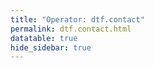 ```yaml
---
title: "Operator: dtf.contact"
permalink: dtf.contact.html
datatable: true
hide_sidebar: true
---
```


<div>                        <script type="text/javascript">window.PlotlyConfig = {MathJaxConfig: 'local'};</script>
        <script src="https://cdn.plot.ly/plotly-2.4.2.min.js"></script>                <div id="1735753b-a83f-4aac-bdf9-069ead4f764f" class="plotly-graph-div" style="height:100%; width:100%;"></div>            <script type="text/javascript">                                    window.PLOTLYENV=window.PLOTLYENV || {};                                    if (document.getElementById("1735753b-a83f-4aac-bdf9-069ead4f764f")) {                    Plotly.newPlot(                        "1735753b-a83f-4aac-bdf9-069ead4f764f",                        [{"name":"exit probability (%)","type":"scatter","x":["2021-04-08","2021-04-09","2021-04-10","2021-04-11","2021-04-12","2021-04-13","2021-04-14","2021-04-15","2021-04-16","2021-04-17","2021-04-18","2021-04-19","2021-04-20","2021-04-21","2021-04-22","2021-04-23","2021-04-24","2021-04-25","2021-04-26","2021-04-27","2021-04-28","2021-04-29","2021-04-30","2021-05-01","2021-05-02","2021-05-03","2021-05-04","2021-05-05","2021-05-06","2021-05-07","2021-05-08","2021-05-09","2021-05-10","2021-05-11","2021-05-12","2021-05-13","2021-05-14","2021-05-15","2021-05-16","2021-05-17","2021-05-18","2021-05-19","2021-05-20","2021-05-21","2021-05-22","2021-05-23","2021-05-24","2021-05-25","2021-05-26","2021-05-27","2021-05-28","2021-05-29","2021-05-30","2021-05-31","2021-06-01","2021-06-02","2021-06-03","2021-06-04","2021-06-05","2021-06-06","2021-06-07","2021-06-09","2021-06-10","2021-06-11","2021-06-12","2021-06-13","2021-06-14","2021-06-15","2021-06-16","2021-06-17","2021-06-18","2021-06-19","2021-06-20","2021-06-21","2021-06-22","2021-06-23","2021-06-24","2021-06-25","2021-06-26","2021-06-27","2021-06-28","2021-06-29","2021-06-30","2021-07-01","2021-07-02","2021-07-03","2021-07-04","2021-07-05","2021-07-06","2021-07-07","2021-07-08","2021-07-09","2021-07-10","2021-07-11","2021-07-12","2021-07-13","2021-07-14","2021-07-15","2021-07-16","2021-07-17","2021-07-18","2021-07-19","2021-07-20","2021-07-21","2021-07-22","2021-07-23","2021-07-25","2021-07-26","2021-07-27","2021-07-28","2021-07-29","2021-07-30","2021-07-31","2021-08-01","2021-08-02","2021-08-03","2021-08-04","2021-08-05","2021-08-06","2021-08-07","2021-08-08","2021-08-09","2021-08-10","2021-08-11","2021-08-12","2021-08-13","2021-08-14","2021-08-15","2021-08-16","2021-08-17","2021-08-18","2021-08-19","2021-08-20","2021-08-21","2021-08-22","2021-08-24","2021-08-25","2021-08-26","2021-08-27","2021-08-28","2021-08-29","2021-08-30","2021-08-31","2021-09-01","2021-09-02","2021-09-03","2021-09-04","2021-09-05","2021-09-06","2021-09-07","2021-09-09","2021-09-10","2021-09-11","2021-09-12","2021-09-13","2021-09-14","2021-09-15","2021-09-16","2021-09-17","2021-09-18","2021-09-19","2021-09-20","2021-09-21","2021-09-22","2021-09-23","2021-09-24","2021-09-25","2021-09-26","2021-09-27","2021-09-28","2021-09-29","2021-09-30","2021-10-01","2021-10-02","2021-10-03","2021-10-04","2021-10-05","2021-10-06","2021-10-07","2021-10-08","2021-10-09","2021-10-10","2021-10-11","2021-10-12","2021-10-13","2021-10-14","2021-10-15","2021-10-16","2021-10-17","2021-10-18","2021-10-19","2021-10-20","2021-10-21","2021-10-22","2021-10-23","2021-10-25","2021-10-27","2021-10-28","2021-10-29","2021-10-31","2021-11-01","2021-11-02","2021-11-03","2021-11-04","2021-11-05","2021-11-06","2021-11-07","2021-11-08","2021-11-09","2021-11-10","2021-11-11","2021-11-12","2021-11-13","2021-11-14","2021-11-15","2021-11-16","2021-11-17","2021-11-19","2021-11-20","2021-11-21","2021-11-22","2021-11-23","2021-11-24","2021-11-25","2021-11-27","2021-11-28","2021-11-29","2021-11-30","2021-12-01","2021-12-02","2021-12-03","2021-12-04","2021-12-05","2021-12-06","2021-12-07","2021-12-08","2021-12-09","2021-12-10","2021-12-11","2021-12-12","2021-12-13","2021-12-14","2021-12-15","2021-12-16","2021-12-17","2021-12-18","2021-12-19","2021-12-20","2021-12-21","2021-12-22","2021-12-23","2021-12-25","2021-12-26","2021-12-27","2021-12-28","2021-12-29","2021-12-30","2021-12-31","2022-01-01","2022-01-02","2022-01-03","2022-01-04","2022-01-05","2022-01-06","2022-01-07","2022-01-08","2022-01-09","2022-01-10","2022-01-11","2022-01-12","2022-01-13","2022-01-14","2022-01-15","2022-01-16","2022-01-17","2022-01-18","2022-01-19","2022-01-20","2022-01-21","2022-01-22","2022-01-23","2022-01-24","2022-01-25","2022-01-26","2022-01-27","2022-01-28","2022-01-29","2022-01-30","2022-01-31","2022-02-01","2022-02-02","2022-02-03","2022-02-04","2022-02-05","2022-02-06","2022-02-07","2022-02-08","2022-02-09","2022-02-10","2022-02-11","2022-02-12","2022-02-13","2022-02-14","2022-02-15","2022-02-16","2022-02-17","2022-02-18","2022-02-19","2022-02-20","2022-02-21","2022-02-22","2022-02-23","2022-02-24","2022-02-25","2022-02-26","2022-02-27","2022-02-28","2022-03-01","2022-03-02","2022-03-03","2022-03-04","2022-03-06","2022-03-07","2022-03-08","2022-03-09","2022-03-10","2022-03-11","2022-03-12","2022-03-13","2022-03-14","2022-03-15","2022-03-16","2022-03-17","2022-03-18","2022-03-19","2022-03-20","2022-03-21","2022-03-22","2022-03-23","2022-03-24","2022-03-25","2022-03-26","2022-03-27","2022-03-28","2022-03-29","2022-03-30","2022-03-31","2022-04-01","2022-04-02","2022-04-03","2022-04-04","2022-04-05","2022-04-06","2022-04-07","2022-04-08","2022-04-09","2022-04-10","2022-04-11","2022-04-12","2022-04-13","2022-04-14","2022-04-15","2022-04-16","2022-04-17","2022-04-18","2022-04-19","2022-04-20","2022-04-21","2022-04-22","2022-04-23","2022-04-24","2022-04-25","2022-04-26","2022-04-27","2022-04-28","2022-04-29","2022-04-30","2022-05-01","2022-05-02","2022-05-03","2022-05-04","2022-05-05","2022-05-06","2022-05-07","2022-05-08","2022-05-09","2022-05-10","2022-05-11","2022-05-12","2022-05-13","2022-05-14","2022-05-15","2022-05-16","2022-05-17","2022-05-18","2022-05-19","2022-05-20","2022-05-21","2022-05-22","2022-05-23","2022-05-24","2022-05-25","2022-05-26","2022-05-27","2022-05-28","2022-05-29","2022-05-30","2022-05-31","2022-06-01","2022-06-02","2022-06-03","2022-06-04","2022-06-05","2022-06-06","2022-06-07","2022-06-08","2022-06-09","2022-06-10","2022-06-11","2022-06-12","2022-06-13","2022-06-14","2022-06-15","2022-06-16","2022-06-17","2022-06-18","2022-06-19","2022-06-20","2022-06-21","2022-06-22","2022-06-23","2022-06-24","2022-06-25","2022-06-26","2022-06-27","2022-06-28","2022-06-29","2022-06-30","2022-07-01","2022-07-02","2022-07-03","2022-07-04","2022-07-05","2022-07-06","2022-07-07","2022-07-08","2022-07-09","2022-07-10","2022-07-11","2022-07-12","2022-07-13","2022-07-14","2022-07-15","2022-07-16","2022-07-17","2022-07-18","2022-07-19","2022-07-20","2022-07-21","2022-07-22","2022-07-23","2022-07-24","2022-07-25","2022-07-26","2022-07-27","2022-07-28","2022-07-29","2022-07-30","2022-07-31","2022-08-01","2022-08-02","2022-08-03","2022-08-04","2022-08-05","2022-08-06","2022-08-07","2022-08-08","2022-08-10","2022-08-11","2022-08-12"],"xaxis":"x","y":[0.0,0.0,0.0,0.0,0.0,0.0,0.0,0.0,0.0,0.0,0.0,0.0,0.0,0.0,0.0,0.0,0.0,0.0,0.0,0.0,0.0,0.0,0.0,0.0,0.0,0.0,0.0,0.0,0.0,0.0,0.0,0.0,0.0,0.0,0.0,0.0,0.0,0.0,0.0,0.0,0.0,0.0,0.0,0.0,0.0,0.0,0.0,0.0,0.0,0.0,0.0,0.0,0.0,0.0,0.0,0.0,0.0,0.0,0.0,0.0,0.0,0.0,0.0,0.0,0.0,0.0,0.0,0.0,0.0,0.0,0.0,0.0,0.0,0.0,0.0,0.0,0.0,0.0,0.0,0.0,0.0,0.0,0.0,0.0,0.0,0.0,0.0,0.0,0.0,0.0,0.0,0.0,0.0,0.0,0.0,0.0,0.0,0.0,0.0,0.0,0.0,0.0,0.0,0.0,0.0,0.0,0.0,0.0,0.0,0.0,0.0,0.0,0.0,0.0,0.0,0.0,0.0,0.0,0.0,0.0,0.0,0.0,0.0,0.0,0.0,0.0,0.0,0.0,0.0,0.0,0.0,0.0,0.0,0.0,0.0,0.0,0.0,0.0,0.0,0.0,0.0,0.0,0.0,0.0,0.0,0.0,0.0,0.0,0.0,0.0,0.0,0.0,0.0,0.0,0.0,0.0,0.0,0.0,0.0,0.0,0.0,0.0,0.0,0.0,0.0,0.0,0.0,0.0,0.0,0.0,0.0,0.0,0.0,0.0,0.0,0.0,0.0,0.0,0.0,0.0,0.0,0.0,0.0,0.0,0.0,0.0,0.0,0.0,0.0,0.0,0.0,0.0,0.0,0.0,0.0,0.0,0.0,0.0,0.0,0.0,0.0,0.0,0.0,0.0,0.0,0.0,0.0,0.0,0.0,0.0,0.0,0.0,0.0,0.0,0.0,0.0,0.0,0.0,0.0,0.0,0.0,0.0,0.0,0.0,0.0,0.0,0.0,0.0,0.0,0.0,0.0,0.0,0.0,0.0,0.0,0.0,0.0,0.0,0.0,0.0,0.0,0.0,0.0,0.0,0.0,0.0,0.0,0.0,0.0,0.0,0.0,0.0,0.0,0.0,0.0,0.0,0.0,0.0,0.0,0.0,0.0,0.0,0.0,0.0,0.0,0.0,0.0,0.0,0.0,0.0,0.0,0.0,0.0,0.0,0.0,0.0,0.0,0.0,0.0,0.0,0.0,0.0,0.0,0.0,0.0,0.0,0.0,0.0,0.0,0.0,0.0,0.0,0.0,0.0,0.0,0.0,0.0,0.0,0.0,0.0,0.0,0.0,0.0,0.0,0.0,0.0,0.0,0.0,0.0,0.0,0.0,0.0,0.0,0.0,0.0,0.0,0.0,0.0,0.0,0.0,0.0,0.0,0.0,0.0,0.0,0.0,0.0,0.0,0.0,0.0,0.0,0.0,0.0,0.0,0.0,0.0,0.0,0.0,0.0,0.0,0.0,0.0,0.0,0.0,0.0,0.0,0.0,0.0,0.0,0.0,0.0,0.0,0.0,0.0,0.0,0.0,0.0,0.0,0.0,0.0,0.0,0.0,0.0,0.0,0.0,0.0,0.0,0.0,0.0,0.0,0.0,0.0,0.0,0.0,0.0,0.0,0.0,0.0,0.0,0.0,0.0,0.0,0.0,0.0,0.0,0.0,0.0,0.0,0.0,0.0,0.0,0.0,0.0,0.0,0.0,0.0,0.0,0.0,0.0,0.0,0.0,0.0,0.0,0.0,0.0,0.0,0.0,0.0,0.0,0.0,0.0,0.0,0.0,0.0,0.0,0.0,0.0,0.0,0.0,0.0,0.0,0.0,0.0,0.0,0.0,0.0,0.0,0.0,0.0,0.0,0.0,0.0,0.0,0.0,0.0,0.0,0.0,0.0,0.0,0.0,0.0,0.0,0.0,0.0,0.0,0.0,0.0,0.0,0.0,0.0,0.0,0.0,0.0,0.0,0.0,0.0,0.0,0.0,0.0,0.0,0.0,0.0,0.0,0.0,0.0,0.0,0.0,0.0,0.0,0.0,0.0,0.0,0.0,0.0,0.0,0.0,0.0,0.0,0.0,0.0],"yaxis":"y"},{"name":"guard probability (%)","type":"scatter","x":["2021-04-08","2021-04-09","2021-04-10","2021-04-11","2021-04-12","2021-04-13","2021-04-14","2021-04-15","2021-04-16","2021-04-17","2021-04-18","2021-04-19","2021-04-20","2021-04-21","2021-04-22","2021-04-23","2021-04-24","2021-04-25","2021-04-26","2021-04-27","2021-04-28","2021-04-29","2021-04-30","2021-05-01","2021-05-02","2021-05-03","2021-05-04","2021-05-05","2021-05-06","2021-05-07","2021-05-08","2021-05-09","2021-05-10","2021-05-11","2021-05-12","2021-05-13","2021-05-14","2021-05-15","2021-05-16","2021-05-17","2021-05-18","2021-05-19","2021-05-20","2021-05-21","2021-05-22","2021-05-23","2021-05-24","2021-05-25","2021-05-26","2021-05-27","2021-05-28","2021-05-29","2021-05-30","2021-05-31","2021-06-01","2021-06-02","2021-06-03","2021-06-04","2021-06-05","2021-06-06","2021-06-07","2021-06-09","2021-06-10","2021-06-11","2021-06-12","2021-06-13","2021-06-14","2021-06-15","2021-06-16","2021-06-17","2021-06-18","2021-06-19","2021-06-20","2021-06-21","2021-06-22","2021-06-23","2021-06-24","2021-06-25","2021-06-26","2021-06-27","2021-06-28","2021-06-29","2021-06-30","2021-07-01","2021-07-02","2021-07-03","2021-07-04","2021-07-05","2021-07-06","2021-07-07","2021-07-08","2021-07-09","2021-07-10","2021-07-11","2021-07-12","2021-07-13","2021-07-14","2021-07-15","2021-07-16","2021-07-17","2021-07-18","2021-07-19","2021-07-20","2021-07-21","2021-07-22","2021-07-23","2021-07-25","2021-07-26","2021-07-27","2021-07-28","2021-07-29","2021-07-30","2021-07-31","2021-08-01","2021-08-02","2021-08-03","2021-08-04","2021-08-05","2021-08-06","2021-08-07","2021-08-08","2021-08-09","2021-08-10","2021-08-11","2021-08-12","2021-08-13","2021-08-14","2021-08-15","2021-08-16","2021-08-17","2021-08-18","2021-08-19","2021-08-20","2021-08-21","2021-08-22","2021-08-24","2021-08-25","2021-08-26","2021-08-27","2021-08-28","2021-08-29","2021-08-30","2021-08-31","2021-09-01","2021-09-02","2021-09-03","2021-09-04","2021-09-05","2021-09-06","2021-09-07","2021-09-09","2021-09-10","2021-09-11","2021-09-12","2021-09-13","2021-09-14","2021-09-15","2021-09-16","2021-09-17","2021-09-18","2021-09-19","2021-09-20","2021-09-21","2021-09-22","2021-09-23","2021-09-24","2021-09-25","2021-09-26","2021-09-27","2021-09-28","2021-09-29","2021-09-30","2021-10-01","2021-10-02","2021-10-03","2021-10-04","2021-10-05","2021-10-06","2021-10-07","2021-10-08","2021-10-09","2021-10-10","2021-10-11","2021-10-12","2021-10-13","2021-10-14","2021-10-15","2021-10-16","2021-10-17","2021-10-18","2021-10-19","2021-10-20","2021-10-21","2021-10-22","2021-10-23","2021-10-25","2021-10-27","2021-10-28","2021-10-29","2021-10-31","2021-11-01","2021-11-02","2021-11-03","2021-11-04","2021-11-05","2021-11-06","2021-11-07","2021-11-08","2021-11-09","2021-11-10","2021-11-11","2021-11-12","2021-11-13","2021-11-14","2021-11-15","2021-11-16","2021-11-17","2021-11-19","2021-11-20","2021-11-21","2021-11-22","2021-11-23","2021-11-24","2021-11-25","2021-11-27","2021-11-28","2021-11-29","2021-11-30","2021-12-01","2021-12-02","2021-12-03","2021-12-04","2021-12-05","2021-12-06","2021-12-07","2021-12-08","2021-12-09","2021-12-10","2021-12-11","2021-12-12","2021-12-13","2021-12-14","2021-12-15","2021-12-16","2021-12-17","2021-12-18","2021-12-19","2021-12-20","2021-12-21","2021-12-22","2021-12-23","2021-12-25","2021-12-26","2021-12-27","2021-12-28","2021-12-29","2021-12-30","2021-12-31","2022-01-01","2022-01-02","2022-01-03","2022-01-04","2022-01-05","2022-01-06","2022-01-07","2022-01-08","2022-01-09","2022-01-10","2022-01-11","2022-01-12","2022-01-13","2022-01-14","2022-01-15","2022-01-16","2022-01-17","2022-01-18","2022-01-19","2022-01-20","2022-01-21","2022-01-22","2022-01-23","2022-01-24","2022-01-25","2022-01-26","2022-01-27","2022-01-28","2022-01-29","2022-01-30","2022-01-31","2022-02-01","2022-02-02","2022-02-03","2022-02-04","2022-02-05","2022-02-06","2022-02-07","2022-02-08","2022-02-09","2022-02-10","2022-02-11","2022-02-12","2022-02-13","2022-02-14","2022-02-15","2022-02-16","2022-02-17","2022-02-18","2022-02-19","2022-02-20","2022-02-21","2022-02-22","2022-02-23","2022-02-24","2022-02-25","2022-02-26","2022-02-27","2022-02-28","2022-03-01","2022-03-02","2022-03-03","2022-03-04","2022-03-06","2022-03-07","2022-03-08","2022-03-09","2022-03-10","2022-03-11","2022-03-12","2022-03-13","2022-03-14","2022-03-15","2022-03-16","2022-03-17","2022-03-18","2022-03-19","2022-03-20","2022-03-21","2022-03-22","2022-03-23","2022-03-24","2022-03-25","2022-03-26","2022-03-27","2022-03-28","2022-03-29","2022-03-30","2022-03-31","2022-04-01","2022-04-02","2022-04-03","2022-04-04","2022-04-05","2022-04-06","2022-04-07","2022-04-08","2022-04-09","2022-04-10","2022-04-11","2022-04-12","2022-04-13","2022-04-14","2022-04-15","2022-04-16","2022-04-17","2022-04-18","2022-04-19","2022-04-20","2022-04-21","2022-04-22","2022-04-23","2022-04-24","2022-04-25","2022-04-26","2022-04-27","2022-04-28","2022-04-29","2022-04-30","2022-05-01","2022-05-02","2022-05-03","2022-05-04","2022-05-05","2022-05-06","2022-05-07","2022-05-08","2022-05-09","2022-05-10","2022-05-11","2022-05-12","2022-05-13","2022-05-14","2022-05-15","2022-05-16","2022-05-17","2022-05-18","2022-05-19","2022-05-20","2022-05-21","2022-05-22","2022-05-23","2022-05-24","2022-05-25","2022-05-26","2022-05-27","2022-05-28","2022-05-29","2022-05-30","2022-05-31","2022-06-01","2022-06-02","2022-06-03","2022-06-04","2022-06-05","2022-06-06","2022-06-07","2022-06-08","2022-06-09","2022-06-10","2022-06-11","2022-06-12","2022-06-13","2022-06-14","2022-06-15","2022-06-16","2022-06-17","2022-06-18","2022-06-19","2022-06-20","2022-06-21","2022-06-22","2022-06-23","2022-06-24","2022-06-25","2022-06-26","2022-06-27","2022-06-28","2022-06-29","2022-06-30","2022-07-01","2022-07-02","2022-07-03","2022-07-04","2022-07-05","2022-07-06","2022-07-07","2022-07-08","2022-07-09","2022-07-10","2022-07-11","2022-07-12","2022-07-13","2022-07-14","2022-07-15","2022-07-16","2022-07-17","2022-07-18","2022-07-19","2022-07-20","2022-07-21","2022-07-22","2022-07-23","2022-07-24","2022-07-25","2022-07-26","2022-07-27","2022-07-28","2022-07-29","2022-07-30","2022-07-31","2022-08-01","2022-08-02","2022-08-03","2022-08-04","2022-08-05","2022-08-06","2022-08-07","2022-08-08","2022-08-10","2022-08-11","2022-08-12"],"xaxis":"x","y":[0.0,0.0,0.0,0.0,0.0,0.0,0.0,0.0,0.0,0.0,0.0,0.03,0.03,0.17,0.17,0.18,0.17,0.17,0.32,0.32,0.36,0.4,0.41,0.42,0.45,0.45,0.43,0.33,0.34,0.31,0.34,0.33,0.32,0.31,0.28,0.27,0.27,0.27,0.28,0.4,0.39,0.43,0.43,0.46,0.44,0.43,0.43,0.48,0.48,0.45,0.72,0.73,0.73,0.78,0.79,0.74,0.74,0.76,0.78,0.93,1.03,0.99,0.85,0.84,0.84,0.88,1.09,1.06,1.08,1.03,1.03,0.97,0.97,0.99,0.94,0.87,0.84,0.79,0.8,0.83,0.95,1.09,1.16,1.21,1.13,1.12,0.87,0.85,0.85,0.89,0.91,0.91,0.89,0.93,0.93,0.93,1.0,1.03,1.01,1.03,1.05,1.01,1.04,1.06,1.1,1.12,1.11,1.1,1.12,1.1,1.17,1.29,1.43,1.44,1.46,1.35,1.2,1.16,1.16,1.08,1.1,1.05,1.07,1.05,1.11,1.3,1.36,1.45,1.47,1.37,1.28,1.49,1.5,1.59,1.56,1.54,1.59,1.59,1.57,1.59,1.55,1.48,1.54,1.48,1.47,1.47,1.48,1.42,1.36,1.42,1.45,1.45,1.45,1.42,1.41,1.42,1.41,1.45,1.44,1.39,1.4,1.35,1.32,1.29,1.34,1.27,1.26,1.24,1.23,1.24,1.26,1.38,1.43,1.41,1.32,1.39,1.42,1.28,1.43,1.35,1.36,1.42,1.33,1.45,1.43,1.47,1.53,1.54,1.53,1.46,1.49,1.49,1.53,1.5,1.48,1.44,1.46,1.49,1.47,1.66,1.63,1.65,1.68,1.64,1.67,1.62,1.62,1.63,1.77,1.75,1.77,1.66,1.74,1.85,1.89,1.88,1.86,1.69,1.66,1.69,1.72,1.68,1.65,1.63,1.58,1.59,1.53,1.43,1.37,1.44,1.39,1.38,1.47,1.66,1.59,1.57,1.57,1.51,1.49,1.49,1.48,1.5,1.25,1.54,1.52,1.53,1.52,1.54,1.56,1.55,1.54,1.53,1.51,1.53,1.53,1.53,1.58,1.58,1.59,1.62,1.62,1.62,1.56,1.55,1.49,1.36,1.33,1.36,1.37,1.36,1.38,1.37,1.35,1.36,1.53,1.6,1.68,1.67,1.71,1.71,1.7,1.64,1.7,1.7,1.67,1.63,1.62,1.58,1.54,1.56,1.55,1.57,1.62,1.61,1.57,1.6,1.48,1.51,1.52,1.5,1.51,1.52,1.27,1.3,1.34,1.36,1.36,1.37,1.34,1.35,1.35,1.38,1.37,1.38,1.41,1.4,1.46,1.43,1.42,1.44,1.45,1.41,1.42,1.39,1.38,1.34,1.33,1.31,1.32,1.36,1.34,1.37,1.39,1.33,1.3,1.35,1.42,1.41,1.39,1.04,1.05,1.03,1.03,1.06,1.04,1.01,1.0,0.99,0.98,0.98,0.97,0.97,0.98,0.95,0.96,0.98,0.97,0.95,0.94,0.96,0.99,1.0,1.03,1.03,0.94,1.0,1.01,0.99,1.0,0.98,0.96,0.93,0.9,0.86,0.85,0.83,0.83,0.5,0.49,0.49,0.5,0.5,0.5,0.5,0.51,0.51,0.5,0.51,0.49,0.48,0.48,0.48,0.48,0.48,0.49,0.51,0.5,0.48,0.48,0.48,0.47,0.48,0.48,0.48,0.5,0.51,0.5,0.5,0.5,0.48,0.48,0.48,0.49,0.5,0.52,0.53,0.52,0.5,0.48,0.48,0.47,0.44,0.44,0.44,0.44,0.46,0.45,0.44,0.42,0.45,0.43,0.41,0.69,0.67,0.63,0.62,0.61,0.56,0.58,0.63,0.66,0.6,0.61,0.6,0.64,0.68,0.7,0.72,0.74,0.75,0.76,0.77,0.77,0.79,0.79,0.83,0.89,0.86,0.89,0.91,0.95,0.95,0.89,0.96,1.0,1.0,0.97,0.98,0.97,0.89,0.87,0.97,0.93,0.92,0.78,0.81,0.73,0.78,0.82,0.76],"yaxis":"y"},{"name":"advertised bandwidth","type":"scatter","x":["2021-04-08","2021-04-09","2021-04-10","2021-04-11","2021-04-12","2021-04-13","2021-04-14","2021-04-15","2021-04-16","2021-04-17","2021-04-18","2021-04-19","2021-04-20","2021-04-21","2021-04-22","2021-04-23","2021-04-24","2021-04-25","2021-04-26","2021-04-27","2021-04-28","2021-04-29","2021-04-30","2021-05-01","2021-05-02","2021-05-03","2021-05-04","2021-05-05","2021-05-06","2021-05-07","2021-05-08","2021-05-09","2021-05-10","2021-05-11","2021-05-12","2021-05-13","2021-05-14","2021-05-15","2021-05-16","2021-05-17","2021-05-18","2021-05-19","2021-05-20","2021-05-21","2021-05-22","2021-05-23","2021-05-24","2021-05-25","2021-05-26","2021-05-27","2021-05-28","2021-05-29","2021-05-30","2021-05-31","2021-06-01","2021-06-02","2021-06-03","2021-06-04","2021-06-05","2021-06-06","2021-06-07","2021-06-09","2021-06-10","2021-06-11","2021-06-12","2021-06-13","2021-06-14","2021-06-15","2021-06-16","2021-06-17","2021-06-18","2021-06-19","2021-06-20","2021-06-21","2021-06-22","2021-06-23","2021-06-24","2021-06-25","2021-06-26","2021-06-27","2021-06-28","2021-06-29","2021-06-30","2021-07-01","2021-07-02","2021-07-03","2021-07-04","2021-07-05","2021-07-06","2021-07-07","2021-07-08","2021-07-09","2021-07-10","2021-07-11","2021-07-12","2021-07-13","2021-07-14","2021-07-15","2021-07-16","2021-07-17","2021-07-18","2021-07-19","2021-07-20","2021-07-21","2021-07-22","2021-07-23","2021-07-25","2021-07-26","2021-07-27","2021-07-28","2021-07-29","2021-07-30","2021-07-31","2021-08-01","2021-08-02","2021-08-03","2021-08-04","2021-08-05","2021-08-06","2021-08-07","2021-08-08","2021-08-09","2021-08-10","2021-08-11","2021-08-12","2021-08-13","2021-08-14","2021-08-15","2021-08-16","2021-08-17","2021-08-18","2021-08-19","2021-08-20","2021-08-21","2021-08-22","2021-08-24","2021-08-25","2021-08-26","2021-08-27","2021-08-28","2021-08-29","2021-08-30","2021-08-31","2021-09-01","2021-09-02","2021-09-03","2021-09-04","2021-09-05","2021-09-06","2021-09-07","2021-09-09","2021-09-10","2021-09-11","2021-09-12","2021-09-13","2021-09-14","2021-09-15","2021-09-16","2021-09-17","2021-09-18","2021-09-19","2021-09-20","2021-09-21","2021-09-22","2021-09-23","2021-09-24","2021-09-25","2021-09-26","2021-09-27","2021-09-28","2021-09-29","2021-09-30","2021-10-01","2021-10-02","2021-10-03","2021-10-04","2021-10-05","2021-10-06","2021-10-07","2021-10-08","2021-10-09","2021-10-10","2021-10-11","2021-10-12","2021-10-13","2021-10-14","2021-10-15","2021-10-16","2021-10-17","2021-10-18","2021-10-19","2021-10-20","2021-10-21","2021-10-22","2021-10-23","2021-10-25","2021-10-27","2021-10-28","2021-10-29","2021-10-31","2021-11-01","2021-11-02","2021-11-03","2021-11-04","2021-11-05","2021-11-06","2021-11-07","2021-11-08","2021-11-09","2021-11-10","2021-11-11","2021-11-12","2021-11-13","2021-11-14","2021-11-15","2021-11-16","2021-11-17","2021-11-19","2021-11-20","2021-11-21","2021-11-22","2021-11-23","2021-11-24","2021-11-25","2021-11-27","2021-11-28","2021-11-29","2021-11-30","2021-12-01","2021-12-02","2021-12-03","2021-12-04","2021-12-05","2021-12-06","2021-12-07","2021-12-08","2021-12-09","2021-12-10","2021-12-11","2021-12-12","2021-12-13","2021-12-14","2021-12-15","2021-12-16","2021-12-17","2021-12-18","2021-12-19","2021-12-20","2021-12-21","2021-12-22","2021-12-23","2021-12-25","2021-12-26","2021-12-27","2021-12-28","2021-12-29","2021-12-30","2021-12-31","2022-01-01","2022-01-02","2022-01-03","2022-01-04","2022-01-05","2022-01-06","2022-01-07","2022-01-08","2022-01-09","2022-01-10","2022-01-11","2022-01-12","2022-01-13","2022-01-14","2022-01-15","2022-01-16","2022-01-17","2022-01-18","2022-01-19","2022-01-20","2022-01-21","2022-01-22","2022-01-23","2022-01-24","2022-01-25","2022-01-26","2022-01-27","2022-01-28","2022-01-29","2022-01-30","2022-01-31","2022-02-01","2022-02-02","2022-02-03","2022-02-04","2022-02-05","2022-02-06","2022-02-07","2022-02-08","2022-02-09","2022-02-10","2022-02-11","2022-02-12","2022-02-13","2022-02-14","2022-02-15","2022-02-16","2022-02-17","2022-02-18","2022-02-19","2022-02-20","2022-02-21","2022-02-22","2022-02-23","2022-02-24","2022-02-25","2022-02-26","2022-02-27","2022-02-28","2022-03-01","2022-03-02","2022-03-03","2022-03-04","2022-03-06","2022-03-07","2022-03-08","2022-03-09","2022-03-10","2022-03-11","2022-03-12","2022-03-13","2022-03-14","2022-03-15","2022-03-16","2022-03-17","2022-03-18","2022-03-19","2022-03-20","2022-03-21","2022-03-22","2022-03-23","2022-03-24","2022-03-25","2022-03-26","2022-03-27","2022-03-28","2022-03-29","2022-03-30","2022-03-31","2022-04-01","2022-04-02","2022-04-03","2022-04-04","2022-04-05","2022-04-06","2022-04-07","2022-04-08","2022-04-09","2022-04-10","2022-04-11","2022-04-12","2022-04-13","2022-04-14","2022-04-15","2022-04-16","2022-04-17","2022-04-18","2022-04-19","2022-04-20","2022-04-21","2022-04-22","2022-04-23","2022-04-24","2022-04-25","2022-04-26","2022-04-27","2022-04-28","2022-04-29","2022-04-30","2022-05-01","2022-05-02","2022-05-03","2022-05-04","2022-05-05","2022-05-06","2022-05-07","2022-05-08","2022-05-09","2022-05-10","2022-05-11","2022-05-12","2022-05-13","2022-05-14","2022-05-15","2022-05-16","2022-05-17","2022-05-18","2022-05-19","2022-05-20","2022-05-21","2022-05-22","2022-05-23","2022-05-24","2022-05-25","2022-05-26","2022-05-27","2022-05-28","2022-05-29","2022-05-30","2022-05-31","2022-06-01","2022-06-02","2022-06-03","2022-06-04","2022-06-05","2022-06-06","2022-06-07","2022-06-08","2022-06-09","2022-06-10","2022-06-11","2022-06-12","2022-06-13","2022-06-14","2022-06-15","2022-06-16","2022-06-17","2022-06-18","2022-06-19","2022-06-20","2022-06-21","2022-06-22","2022-06-23","2022-06-24","2022-06-25","2022-06-26","2022-06-27","2022-06-28","2022-06-29","2022-06-30","2022-07-01","2022-07-02","2022-07-03","2022-07-04","2022-07-05","2022-07-06","2022-07-07","2022-07-08","2022-07-09","2022-07-10","2022-07-11","2022-07-12","2022-07-13","2022-07-14","2022-07-15","2022-07-16","2022-07-17","2022-07-18","2022-07-19","2022-07-20","2022-07-21","2022-07-22","2022-07-23","2022-07-24","2022-07-25","2022-07-26","2022-07-27","2022-07-28","2022-07-29","2022-07-30","2022-07-31","2022-08-01","2022-08-02","2022-08-03","2022-08-04","2022-08-05","2022-08-06","2022-08-07","2022-08-08","2022-08-10","2022-08-11","2022-08-12"],"xaxis":"x","y":[0.0,0.0,0.03,0.09,0.1,0.17,0.34,0.52,0.65,0.63,0.76,0.93,1.17,1.35,1.42,1.44,1.55,1.59,1.56,1.62,1.69,1.67,1.77,1.78,1.75,1.8,1.77,1.81,1.83,1.82,1.82,1.78,1.52,1.47,1.33,1.56,2.42,2.42,2.45,2.43,2.5,2.39,2.53,2.57,6.18,6.26,6.26,6.27,6.26,3.77,4.48,4.49,4.32,4.33,3.71,3.29,4.16,4.47,4.94,4.86,4.88,3.34,3.33,3.03,3.13,3.19,4.66,4.75,4.79,4.79,4.68,4.08,4.16,4.09,3.99,4.01,4.0,4.18,4.17,4.3,5.25,5.32,5.27,5.01,4.38,3.71,4.4,4.41,4.78,4.87,4.85,4.44,4.37,4.24,4.42,4.42,4.43,4.36,4.39,4.48,4.52,4.49,4.52,4.47,4.48,4.5,4.41,4.39,4.33,4.27,5.67,5.63,5.67,5.71,5.52,5.19,4.74,4.7,4.52,4.45,4.42,4.32,4.29,4.88,5.42,6.95,6.93,7.15,6.99,6.36,6.07,6.17,6.12,6.08,6.07,5.94,5.97,6.08,6.25,6.76,7.68,8.08,8.13,8.25,8.19,7.92,7.83,7.5,6.74,6.65,7.83,7.77,7.71,7.46,6.69,5.92,5.9,5.89,5.82,5.76,5.61,5.58,5.55,5.5,5.41,6.2,6.65,7.21,7.69,7.87,7.98,7.96,7.95,7.57,8.01,7.78,7.54,8.24,8.03,7.79,8.02,7.85,6.63,6.6,6.19,6.02,6.06,6.07,6.07,6.05,5.78,5.83,5.75,5.7,5.65,5.59,5.72,5.71,5.71,5.48,5.26,5.34,5.39,5.41,5.4,5.42,5.32,6.19,6.25,6.29,6.33,6.78,6.86,6.94,6.94,7.12,7.37,10.62,10.62,10.6,10.21,8.49,7.98,7.82,7.26,7.26,7.24,6.82,6.76,6.59,6.53,6.49,6.25,6.28,5.97,5.95,5.87,5.77,5.66,5.76,6.06,6.27,6.57,6.62,6.65,6.68,6.75,6.83,6.87,6.95,7.0,7.09,7.17,7.18,7.24,7.23,7.27,7.41,7.38,7.41,7.54,7.32,7.18,6.95,6.92,6.91,7.02,6.91,6.89,6.92,6.96,6.93,7.05,7.12,7.29,7.46,7.5,7.5,7.51,7.49,7.35,7.45,7.5,7.57,7.5,7.42,7.34,7.21,7.08,7.16,7.28,7.37,7.22,7.24,7.09,7.04,6.8,6.8,6.75,6.7,6.79,6.78,6.85,6.95,7.03,7.05,7.05,7.01,5.82,5.76,5.92,5.92,5.96,6.04,6.04,5.98,5.84,5.84,5.86,5.81,5.78,5.77,5.74,5.75,5.64,5.61,5.53,5.55,5.66,5.9,5.99,6.01,6.05,6.05,6.02,5.98,5.83,5.81,5.72,5.73,5.75,5.76,5.77,5.77,5.68,5.7,5.59,5.6,5.65,4.43,4.45,4.56,4.38,4.42,4.46,4.45,4.38,4.38,4.53,4.54,4.57,4.59,4.59,4.55,4.36,4.37,4.36,4.28,4.29,4.22,4.23,4.06,4.08,4.13,4.08,4.08,4.08,4.05,4.04,4.05,4.06,4.07,4.11,4.13,2.75,2.72,2.7,2.65,2.63,2.66,2.66,2.66,2.71,2.74,2.7,2.86,2.89,2.88,2.93,3.42,3.63,3.65,3.76,3.83,3.89,3.85,3.76,3.79,3.83,3.84,3.9,3.98,3.92,3.95,3.93,3.9,3.73,3.67,3.67,3.65,3.61,3.63,3.68,3.7,3.68,3.71,3.72,3.8,3.82,3.98,4.05,4.06,4.06,4.07,4.06,4.09,4.08,4.08,4.05,4.1,3.92,3.87,3.91,4.18,4.07,4.13,4.32,4.39,3.4,3.4,3.33,3.19,3.18,3.23,3.29,3.27,3.32,3.23,3.06,3.06,3.13,3.16,3.19,3.3,3.12,3.26,3.12,3.12,3.03,3.01,3.25,3.21,3.23,3.22,3.15,2.84,2.73,2.95,2.91,2.93],"yaxis":"y2"}],                        {"hovermode":"x","template":{"data":{"bar":[{"error_x":{"color":"#2a3f5f"},"error_y":{"color":"#2a3f5f"},"marker":{"line":{"color":"#E5ECF6","width":0.5},"pattern":{"fillmode":"overlay","size":10,"solidity":0.2}},"type":"bar"}],"barpolar":[{"marker":{"line":{"color":"#E5ECF6","width":0.5},"pattern":{"fillmode":"overlay","size":10,"solidity":0.2}},"type":"barpolar"}],"carpet":[{"aaxis":{"endlinecolor":"#2a3f5f","gridcolor":"white","linecolor":"white","minorgridcolor":"white","startlinecolor":"#2a3f5f"},"baxis":{"endlinecolor":"#2a3f5f","gridcolor":"white","linecolor":"white","minorgridcolor":"white","startlinecolor":"#2a3f5f"},"type":"carpet"}],"choropleth":[{"colorbar":{"outlinewidth":0,"ticks":""},"type":"choropleth"}],"contour":[{"colorbar":{"outlinewidth":0,"ticks":""},"colorscale":[[0.0,"#0d0887"],[0.1111111111111111,"#46039f"],[0.2222222222222222,"#7201a8"],[0.3333333333333333,"#9c179e"],[0.4444444444444444,"#bd3786"],[0.5555555555555556,"#d8576b"],[0.6666666666666666,"#ed7953"],[0.7777777777777778,"#fb9f3a"],[0.8888888888888888,"#fdca26"],[1.0,"#f0f921"]],"type":"contour"}],"contourcarpet":[{"colorbar":{"outlinewidth":0,"ticks":""},"type":"contourcarpet"}],"heatmap":[{"colorbar":{"outlinewidth":0,"ticks":""},"colorscale":[[0.0,"#0d0887"],[0.1111111111111111,"#46039f"],[0.2222222222222222,"#7201a8"],[0.3333333333333333,"#9c179e"],[0.4444444444444444,"#bd3786"],[0.5555555555555556,"#d8576b"],[0.6666666666666666,"#ed7953"],[0.7777777777777778,"#fb9f3a"],[0.8888888888888888,"#fdca26"],[1.0,"#f0f921"]],"type":"heatmap"}],"heatmapgl":[{"colorbar":{"outlinewidth":0,"ticks":""},"colorscale":[[0.0,"#0d0887"],[0.1111111111111111,"#46039f"],[0.2222222222222222,"#7201a8"],[0.3333333333333333,"#9c179e"],[0.4444444444444444,"#bd3786"],[0.5555555555555556,"#d8576b"],[0.6666666666666666,"#ed7953"],[0.7777777777777778,"#fb9f3a"],[0.8888888888888888,"#fdca26"],[1.0,"#f0f921"]],"type":"heatmapgl"}],"histogram":[{"marker":{"pattern":{"fillmode":"overlay","size":10,"solidity":0.2}},"type":"histogram"}],"histogram2d":[{"colorbar":{"outlinewidth":0,"ticks":""},"colorscale":[[0.0,"#0d0887"],[0.1111111111111111,"#46039f"],[0.2222222222222222,"#7201a8"],[0.3333333333333333,"#9c179e"],[0.4444444444444444,"#bd3786"],[0.5555555555555556,"#d8576b"],[0.6666666666666666,"#ed7953"],[0.7777777777777778,"#fb9f3a"],[0.8888888888888888,"#fdca26"],[1.0,"#f0f921"]],"type":"histogram2d"}],"histogram2dcontour":[{"colorbar":{"outlinewidth":0,"ticks":""},"colorscale":[[0.0,"#0d0887"],[0.1111111111111111,"#46039f"],[0.2222222222222222,"#7201a8"],[0.3333333333333333,"#9c179e"],[0.4444444444444444,"#bd3786"],[0.5555555555555556,"#d8576b"],[0.6666666666666666,"#ed7953"],[0.7777777777777778,"#fb9f3a"],[0.8888888888888888,"#fdca26"],[1.0,"#f0f921"]],"type":"histogram2dcontour"}],"mesh3d":[{"colorbar":{"outlinewidth":0,"ticks":""},"type":"mesh3d"}],"parcoords":[{"line":{"colorbar":{"outlinewidth":0,"ticks":""}},"type":"parcoords"}],"pie":[{"automargin":true,"type":"pie"}],"scatter":[{"marker":{"colorbar":{"outlinewidth":0,"ticks":""}},"type":"scatter"}],"scatter3d":[{"line":{"colorbar":{"outlinewidth":0,"ticks":""}},"marker":{"colorbar":{"outlinewidth":0,"ticks":""}},"type":"scatter3d"}],"scattercarpet":[{"marker":{"colorbar":{"outlinewidth":0,"ticks":""}},"type":"scattercarpet"}],"scattergeo":[{"marker":{"colorbar":{"outlinewidth":0,"ticks":""}},"type":"scattergeo"}],"scattergl":[{"marker":{"colorbar":{"outlinewidth":0,"ticks":""}},"type":"scattergl"}],"scattermapbox":[{"marker":{"colorbar":{"outlinewidth":0,"ticks":""}},"type":"scattermapbox"}],"scatterpolar":[{"marker":{"colorbar":{"outlinewidth":0,"ticks":""}},"type":"scatterpolar"}],"scatterpolargl":[{"marker":{"colorbar":{"outlinewidth":0,"ticks":""}},"type":"scatterpolargl"}],"scatterternary":[{"marker":{"colorbar":{"outlinewidth":0,"ticks":""}},"type":"scatterternary"}],"surface":[{"colorbar":{"outlinewidth":0,"ticks":""},"colorscale":[[0.0,"#0d0887"],[0.1111111111111111,"#46039f"],[0.2222222222222222,"#7201a8"],[0.3333333333333333,"#9c179e"],[0.4444444444444444,"#bd3786"],[0.5555555555555556,"#d8576b"],[0.6666666666666666,"#ed7953"],[0.7777777777777778,"#fb9f3a"],[0.8888888888888888,"#fdca26"],[1.0,"#f0f921"]],"type":"surface"}],"table":[{"cells":{"fill":{"color":"#EBF0F8"},"line":{"color":"white"}},"header":{"fill":{"color":"#C8D4E3"},"line":{"color":"white"}},"type":"table"}]},"layout":{"annotationdefaults":{"arrowcolor":"#2a3f5f","arrowhead":0,"arrowwidth":1},"autotypenumbers":"strict","coloraxis":{"colorbar":{"outlinewidth":0,"ticks":""}},"colorscale":{"diverging":[[0,"#8e0152"],[0.1,"#c51b7d"],[0.2,"#de77ae"],[0.3,"#f1b6da"],[0.4,"#fde0ef"],[0.5,"#f7f7f7"],[0.6,"#e6f5d0"],[0.7,"#b8e186"],[0.8,"#7fbc41"],[0.9,"#4d9221"],[1,"#276419"]],"sequential":[[0.0,"#0d0887"],[0.1111111111111111,"#46039f"],[0.2222222222222222,"#7201a8"],[0.3333333333333333,"#9c179e"],[0.4444444444444444,"#bd3786"],[0.5555555555555556,"#d8576b"],[0.6666666666666666,"#ed7953"],[0.7777777777777778,"#fb9f3a"],[0.8888888888888888,"#fdca26"],[1.0,"#f0f921"]],"sequentialminus":[[0.0,"#0d0887"],[0.1111111111111111,"#46039f"],[0.2222222222222222,"#7201a8"],[0.3333333333333333,"#9c179e"],[0.4444444444444444,"#bd3786"],[0.5555555555555556,"#d8576b"],[0.6666666666666666,"#ed7953"],[0.7777777777777778,"#fb9f3a"],[0.8888888888888888,"#fdca26"],[1.0,"#f0f921"]]},"colorway":["#636efa","#EF553B","#00cc96","#ab63fa","#FFA15A","#19d3f3","#FF6692","#B6E880","#FF97FF","#FECB52"],"font":{"color":"#2a3f5f"},"geo":{"bgcolor":"white","lakecolor":"white","landcolor":"#E5ECF6","showlakes":true,"showland":true,"subunitcolor":"white"},"hoverlabel":{"align":"left"},"hovermode":"closest","mapbox":{"style":"light"},"paper_bgcolor":"white","plot_bgcolor":"#E5ECF6","polar":{"angularaxis":{"gridcolor":"white","linecolor":"white","ticks":""},"bgcolor":"#E5ECF6","radialaxis":{"gridcolor":"white","linecolor":"white","ticks":""}},"scene":{"xaxis":{"backgroundcolor":"#E5ECF6","gridcolor":"white","gridwidth":2,"linecolor":"white","showbackground":true,"ticks":"","zerolinecolor":"white"},"yaxis":{"backgroundcolor":"#E5ECF6","gridcolor":"white","gridwidth":2,"linecolor":"white","showbackground":true,"ticks":"","zerolinecolor":"white"},"zaxis":{"backgroundcolor":"#E5ECF6","gridcolor":"white","gridwidth":2,"linecolor":"white","showbackground":true,"ticks":"","zerolinecolor":"white"}},"shapedefaults":{"line":{"color":"#2a3f5f"}},"ternary":{"aaxis":{"gridcolor":"white","linecolor":"white","ticks":""},"baxis":{"gridcolor":"white","linecolor":"white","ticks":""},"bgcolor":"#E5ECF6","caxis":{"gridcolor":"white","linecolor":"white","ticks":""}},"title":{"x":0.05},"xaxis":{"automargin":true,"gridcolor":"white","linecolor":"white","ticks":"","title":{"standoff":15},"zerolinecolor":"white","zerolinewidth":2},"yaxis":{"automargin":true,"gridcolor":"white","linecolor":"white","ticks":"","title":{"standoff":15},"zerolinecolor":"white","zerolinewidth":2}}},"xaxis":{"anchor":"y","domain":[0.0,0.94],"rangeselector":{"buttons":[{"count":7,"label":"week","step":"day","stepmode":"backward"},{"count":1,"label":"month","step":"month","stepmode":"backward"},{"count":6,"label":"6 months","step":"month","stepmode":"backward"},{"count":1,"label":"year","step":"year","stepmode":"backward"},{"step":"all"}]}},"yaxis":{"anchor":"x","domain":[0.0,1.0],"rangemode":"nonnegative","ticksuffix":"%","title":{"text":"exit / guard probability"}},"yaxis2":{"anchor":"x","overlaying":"y","rangemode":"nonnegative","side":"right","ticksuffix":" Gbit/s","title":{"text":"advertised bandwidth"}}},                        {"responsive": true}                    )                };                            </script>        </div>

Only proven relays are included in the graph and table. A proven relay claims to be part of a domain
and can be verified to be part of it via the
["well-known" URL or DNS records](https://nusenu.github.io/ContactInfo-Information-Sharing-Specification/#proof).

<div class="datatable-begin"></div>

| Nickname                                                           |   Mbit/s | Exit   | IPv4                                                   | IPv6                                                                             | First Seen   | Tor Version   | AS Name                                         |
|:-------------------------------------------------------------------|---------:|:-------|:-------------------------------------------------------|:---------------------------------------------------------------------------------|:-------------|:--------------|:------------------------------------------------|
| [DTFNODE61](w/relay/0F2C2C4189F74AE92D61207A610E5BFAF76B8184.html) |       37 | N      | [37.221.66.245](https://stat.ripe.net/37.221.66.245)   | [2001:678:6d4:6020::4dea:102](https://stat.ripe.net/2001:678:6d4:6020::4dea:102) | 2021-05-26   | 0.4.7.9       | [ALEXHOST SRL](w/as_number/AS200019)            |
| [DTFNODE69](w/relay/1A3247ED0A7298150DAD6A32822B5948AB59F00D.html) |       23 | N      | [37.221.66.253](https://stat.ripe.net/37.221.66.253)   | [2001:678:6d4:6020::4dea:10a](https://stat.ripe.net/2001:678:6d4:6020::4dea:10a) | 2021-05-26   | 0.4.7.8       | [ALEXHOST SRL](w/as_number/AS200019)            |
| [DTFNODE68](w/relay/1CCDABC8710679BF30AFC0F973A8B065A2938529.html) |       24 | N      | [37.221.66.252](https://stat.ripe.net/37.221.66.252)   | [2001:678:6d4:6020::4dea:109](https://stat.ripe.net/2001:678:6d4:6020::4dea:109) | 2021-05-26   | 0.4.7.8       | [ALEXHOST SRL](w/as_number/AS200019)            |
| [DTFNODE06](w/relay/3BEEDD97C7B00C4BA417A8FAA22F858465E77EBC.html) |       77 | N      | [82.118.21.102](https://stat.ripe.net/82.118.21.102)   | [2a05:9404::92](https://stat.ripe.net/2a05:9404::92)                             | 2021-04-21   | 0.4.7.9       | [GREEN FLOID LLC](w/as_number/AS204957)         |
| [DTFNODE62](w/relay/3D52C0AA82E5D0E265349FC48A4ADC030274C41C.html) |       27 | N      | [37.221.66.246](https://stat.ripe.net/37.221.66.246)   | [2001:678:6d4:6020::4dea:103](https://stat.ripe.net/2001:678:6d4:6020::4dea:103) | 2021-05-26   | 0.4.7.9       | [ALEXHOST SRL](w/as_number/AS200019)            |
| [DTFNODE13](w/relay/4EC0E4E3234173F9D7E02EF200D6B748046F90E7.html) |       83 | N      | [185.99.2.173](https://stat.ripe.net/185.99.2.173)     | [2a00:8620:201:42d::a427](https://stat.ripe.net/2a00:8620:201:42d::a427)         | 2021-04-11   | 0.4.7.9       | [Globalhost d.o.o.](w/as_number/AS200698)       |
| [DTFNODE58](w/relay/53EEA1DDA1919D88F8A3802493230B5C64E87B2D.html) |      327 | N      | [170.231.236.46](https://stat.ripe.net/170.231.236.46) | None                                                                             | 2021-11-06   | 0.4.7.9       | [Rack Sphere Hosting S.A.](w/as_number/AS39782) |
| [DTFNODE05](w/relay/544230AE556C49CBDE106785FE411EE061598914.html) |       25 | N      | [37.221.65.250](https://stat.ripe.net/37.221.65.250)   | [2001:678:6d4:6010::4dea:101](https://stat.ripe.net/2001:678:6d4:6010::4dea:101) | 2021-05-26   | 0.4.7.9       | [ALEXHOST SRL](w/as_number/AS200019)            |
| [DTFNODE77](w/relay/593407978F88E7D2B45045676E7C3792BC2C9998.html) |       27 | N      | [37.221.67.56](https://stat.ripe.net/37.221.67.56)     | [2001:678:6d4:6030::4dea:107](https://stat.ripe.net/2001:678:6d4:6030::4dea:107) | 2021-05-26   | 0.4.7.9       | [ALEXHOST SRL](w/as_number/AS200019)            |
| [DTFNODE75](w/relay/6F72987187EB48223995BEFA721755932660D0D7.html) |       21 | N      | [37.221.67.54](https://stat.ripe.net/37.221.67.54)     | [2001:678:6d4:6030::4dea:105](https://stat.ripe.net/2001:678:6d4:6030::4dea:105) | 2021-05-26   | 0.4.7.9       | [ALEXHOST SRL](w/as_number/AS200019)            |
| [DTFNODE73](w/relay/75CCA27E6E9A9D208EF71AE60F43E129428575ED.html) |       29 | N      | [37.221.67.52](https://stat.ripe.net/37.221.67.52)     | [2001:678:6d4:6030::4dea:103](https://stat.ripe.net/2001:678:6d4:6030::4dea:103) | 2021-05-26   | 0.4.7.9       | [ALEXHOST SRL](w/as_number/AS200019)            |
| [DTFNODE57](w/relay/79980F9DC7883A681FBE778A74578F7992E0A935.html) |      515 | N      | [170.231.236.76](https://stat.ripe.net/170.231.236.76) | None                                                                             | 2021-11-15   | 0.4.7.9       | [Rack Sphere Hosting S.A.](w/as_number/AS39782) |
| [DTFNODE65](w/relay/7D49F10287F3E946334384083983AE90426C7767.html) |       21 | N      | [37.221.66.249](https://stat.ripe.net/37.221.66.249)   | [2001:678:6d4:6020::4dea:106](https://stat.ripe.net/2001:678:6d4:6020::4dea:106) | 2021-05-26   | 0.4.7.8       | [ALEXHOST SRL](w/as_number/AS200019)            |
| [DTFNODE59](w/relay/7FE88A1C74013D54023CC42A0257B7EDEC671F56.html) |      303 | N      | [170.231.236.77](https://stat.ripe.net/170.231.236.77) | None                                                                             | 2021-11-15   | 0.4.7.9       | [Rack Sphere Hosting S.A.](w/as_number/AS39782) |
| [DTFNODE63](w/relay/8379C32653958C165A9C210350C1040B26AF9E7B.html) |       27 | N      | [37.221.66.247](https://stat.ripe.net/37.221.66.247)   | [2001:678:6d4:6020::4dea:104](https://stat.ripe.net/2001:678:6d4:6020::4dea:104) | 2021-05-26   | 0.4.7.8       | [ALEXHOST SRL](w/as_number/AS200019)            |
| [DTFNODE71](w/relay/86757446C7978D37DE3B4044BAEB4FDB34FD74CE.html) |       21 | N      | [37.221.67.50](https://stat.ripe.net/37.221.67.50)     | [2001:678:6d4:6030::4dea:101](https://stat.ripe.net/2001:678:6d4:6030::4dea:101) | 2021-05-26   | 0.4.7.8       | [ALEXHOST SRL](w/as_number/AS200019)            |
| [DTFNODE70](w/relay/9CF7F42400E96F49697BC6B48FFA4176D5AB785D.html) |       22 | N      | [37.221.66.254](https://stat.ripe.net/37.221.66.254)   | [2001:678:6d4:6020::4dea:10b](https://stat.ripe.net/2001:678:6d4:6020::4dea:10b) | 2021-05-26   | 0.4.7.9       | [ALEXHOST SRL](w/as_number/AS200019)            |
| [DTFNODE52](w/relay/9FE96D2EC25CA841D69A0ABD040D45344322A1F9.html) |      407 | N      | [170.231.236.75](https://stat.ripe.net/170.231.236.75) | None                                                                             | 2021-11-15   | 0.4.7.9       | [Rack Sphere Hosting S.A.](w/as_number/AS39782) |
| [DTFNODE64](w/relay/A28D6C0BAA9EEBD288713357C46CF6EF081EF673.html) |       22 | N      | [37.221.66.248](https://stat.ripe.net/37.221.66.248)   | [2001:678:6d4:6020::4dea:105](https://stat.ripe.net/2001:678:6d4:6020::4dea:105) | 2021-05-26   | 0.4.7.9       | [ALEXHOST SRL](w/as_number/AS200019)            |
| [DTFNODE66](w/relay/C677A8940EBCFC9AD2DD2469E230AE07DC53EC8C.html) |       25 | N      | [37.221.66.250](https://stat.ripe.net/37.221.66.250)   | [2001:678:6d4:6020::4dea:107](https://stat.ripe.net/2001:678:6d4:6020::4dea:107) | 2021-05-26   | 0.4.7.8       | [ALEXHOST SRL](w/as_number/AS200019)            |
| [DTFNODE01](w/relay/CA45F54BD5C2158EE2E64C9433585EDC84B0E142.html) |      477 | N      | [79.172.193.65](https://stat.ripe.net/79.172.193.65)   | [2a02:730::2110](https://stat.ripe.net/2a02:730::2110)                           | 2021-05-07   | 0.4.7.8       | [Deninet KFT](w/as_number/AS29278)              |
| [DTFNODE60](w/relay/DE0831E369161F4D4576131E21F8360778FBC9B9.html) |       24 | N      | [37.221.66.244](https://stat.ripe.net/37.221.66.244)   | [2001:678:6d4:6020::4dea:101](https://stat.ripe.net/2001:678:6d4:6020::4dea:101) | 2021-05-26   | 0.4.7.9       | [ALEXHOST SRL](w/as_number/AS200019)            |
| [DTFNODE74](w/relay/E0B1ACEB2020E2AEBDD61D088863A39C5A5153DE.html) |       22 | N      | [37.221.67.53](https://stat.ripe.net/37.221.67.53)     | [2001:678:6d4:6030::4dea:104](https://stat.ripe.net/2001:678:6d4:6030::4dea:104) | 2021-05-26   | 0.4.7.9       | [ALEXHOST SRL](w/as_number/AS200019)            |
| [DTFNODE51](w/relay/E8A47089467F86E89686AB3279A70B7F0CC38B5F.html) |      263 | N      | [170.231.236.74](https://stat.ripe.net/170.231.236.74) | None                                                                             | 2021-11-15   | 0.4.7.9       | [Rack Sphere Hosting S.A.](w/as_number/AS39782) |
| [DTFNODE67](w/relay/EA677318632B1AEA1DD50752080AA2F8229AC782.html) |       22 | N      | [37.221.66.251](https://stat.ripe.net/37.221.66.251)   | [2001:678:6d4:6020::4dea:108](https://stat.ripe.net/2001:678:6d4:6020::4dea:108) | 2021-05-26   | 0.4.7.8       | [ALEXHOST SRL](w/as_number/AS200019)            |
| [DTFNODE72](w/relay/F6247E4CE45231A0B44377FADC8549E82E4FDF5E.html) |       22 | N      | [37.221.67.51](https://stat.ripe.net/37.221.67.51)     | [2001:678:6d4:6030::4dea:102](https://stat.ripe.net/2001:678:6d4:6030::4dea:102) | 2021-05-26   | 0.4.7.8       | [ALEXHOST SRL](w/as_number/AS200019)            |
| [DTFNODE76](w/relay/FDC456B40ABF04ED01C4D2DF62E3E34025FB8DD6.html) |       29 | N      | [37.221.67.55](https://stat.ripe.net/37.221.67.55)     | [2001:678:6d4:6030::4dea:106](https://stat.ripe.net/2001:678:6d4:6030::4dea:106) | 2021-05-26   | 0.4.7.9       | [ALEXHOST SRL](w/as_number/AS200019)            |

<div class="datatable-end"></div> 